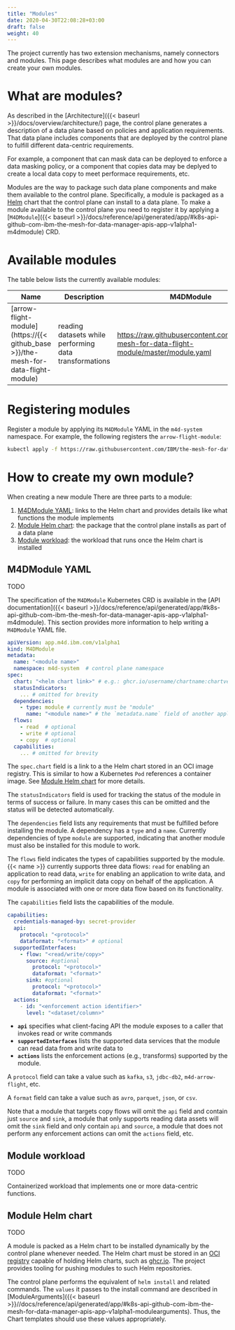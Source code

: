 ```yaml
---
title: "Modules"
date: 2020-04-30T22:08:28+03:00
draft: false
weight: 40
---
```


The project currently has two extension mechanisms, namely connectors and modules. 
This page describes what modules are and how you can create your own modules.

# What are modules?

As described in the [Architecture]({{< baseurl >}}/docs/overview/architecture/) page, the control plane generates a description of a data plane based on policies and application requirements. That data plane includes components that are deployed by the control plane to fulfill different data-centric requirements.

For example, a component that can mask data can be deployed to enforce a data masking policy, or a component that copies data may be deplyed to create a local data copy to meet performace requirements, etc. 

Modules are the way to package such data plane components and make them available to the control plane. 
Specifically, a module is packaged as a [Helm](https://helm.sh/) chart that the control plane can install to a data plane. 
To make a module available to the control plane you need to register it by applying a [`M4DModule`]({{< baseurl >}}/docs/reference/api/generated/app/#k8s-api-github-com-ibm-the-mesh-for-data-manager-apis-app-v1alpha1-m4dmodule) CRD.


# Available modules

The table below lists the currently available modules:

 Name | Description | M4DModule 
 ---  | ---         | ---      
 [arrow-flight-module](https://{{< github_base >}}/the-mesh-for-data-flight-module) | reading datasets while performing data transformations | https://raw.githubusercontent.com/IBM/the-mesh-for-data-flight-module/master/module.yaml

<!-- implicit-copy-module is not listed because it's still only available as part of the project tests -->

# Registering modules

Register a module by applying its `M4DModule` YAML in the `m4d-system` namespace.
For example, the following registers the `arrow-flight-module`:
```bash
kubectl apply -f https://raw.githubusercontent.com/IBM/the-mesh-for-data-flight-module/master/module.yaml -n m4d-system
```
# How to create my own module?

When creating a new module 
There are three parts to a module:

1. [M4DModule YAML](#m4dmodule): links to the Helm chart and provides details like what functions the module implements
1. [Module Helm chart](#module-helm-chart): the package that the control plane installs as part of a data plane
1. [Module workload](#module-workload): the workload that runs once the Helm chart is installed

## M4DModule YAML

TODO

The specification of the `M4DModule` Kubernetes CRD is available in the [API documentation]({{< baseurl >}}/docs/reference/api/generated/app/#k8s-api-github-com-ibm-the-mesh-for-data-manager-apis-app-v1alpha1-m4dmodule). This section provides more information to help writing a `M4DModule` YAML file.

```yaml
apiVersion: app.m4d.ibm.com/v1alpha1
kind: M4DModule
metadata:
  name: "<module name>"
  namespace: m4d-system  # control plane namespace
spec:
  chart: "<helm chart link>" # e.g.: ghcr.io/username/chartname:chartversion
  statusIndicators:
    ... # omitted for brevity
  dependencies:
    - type: module # currently must be "module"
      name: "<module name>" # the `metadata.name` field of another applied M4DModule
  flows:
    - read  # optional
    - write # optional
    - copy  # optional
  capabilities:
    ... # omitted for brevity
```


The `spec.chart` field is a link to a the Helm chart stored in an OCI image registry. This is similar to how a Kubernetes `Pod` references a container image. See [Module Helm chart](#module-helm-chart) for more details.

The `statusIndicators` field is used for tracking the status of the module in terms of success or failure. In many cases this can be omitted and the status will be detected automatically. 

The `dependencies` field lists any requirements that must be fulfilled before installing the module. A dependency has a `type` and a `name`. Currently dependencies of type `module` are supported, indicating that another module must also be installed for this module to work.

The `flows` field indicates the types of capabilities supported by the module. {{< name >}} currently supports three data flows: `read` for enabling an application to read data, `write` for enabling an application to write data, and `copy` for performing an implicit data copy on behalf of the application. A module is associated with one or more data flow based on its functionality.

The `capabilities` field lists the capabilities of the module.
```yaml
capabilities:
  credentials-managed-by: secret-provider 
  api:
    protocol: "<protocol>"
    dataformat: "<format>" # optional
  supportedInterfaces:
    - flow: "<read/write/copy>"
      source: #optional
        protocol: "<protocol>"
        dataformat: "<format>"
      sink: #optional
        protocol: "<protocol>"
        dataformat: "<format>"
  actions:
    - id: "<enforcement action identifier>" 
      level: "<dataset/column>"
```

* **`api`** specifies what client-facing API the module exposes to a caller that invokes read or write commands 
* **`supportedInterfaces`** lists the supported data services that the module can read data from and write data to
* **`actions`** lists the enforcement actions (e.g., transforms) supported by the module. 
<!-- The actions are taken from a defined [Enforcement Actions Taxonomy](about:blank) -->

A `protocol` field can take a value such as `kafka`, `s3`, `jdbc-db2`, `m4d-arrow-flight`, etc.

A `format` field can take a value such as `avro`, `parquet`, `json`, or `csv`.

Note that a module that targets copy flows will omit the `api` field and contain just `source` and `sink`, a module that only supports reading data assets will omit the `sink` field and only contain `api` and `source`, a module that does not perform any enforcement actions can omit the `actions` field, etc.

## Module workload

TODO

Containerized workload that implements one or more data-centric functions.


## Module Helm chart

TODO

A module is packed as a Helm chart to be installed dynamically by the control plane whenever needed. The Helm chart must be stored in an [OCI registry](https://helm.sh/docs/topics/registries/) capable of holding Helm charts, such as [ghcr.io](https://ghcr.io). The project provides tooling for pushing modules to such Helm repositories.

The control plane performs the equivalent of `helm install` and related commands. The `values` it passes to the install command are described in [ModuleArguments]({{< baseurl >}}//docs/reference/api/generated/app/#k8s-api-github-com-ibm-the-mesh-for-data-manager-apis-app-v1alpha1-modulearguments). Thus, the Chart templates should use these values appropriately.  
